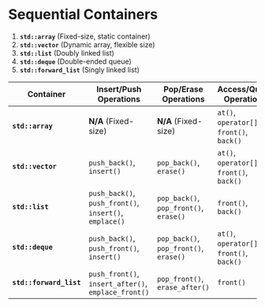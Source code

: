 # Sequential Containers

1. **`std::array`** (Fixed-size, static container)
2. **`std::vector`** (Dynamic array, flexible size)
3. **`std::list`** (Doubly linked list)
4. **`std::deque`** (Double-ended queue)
5. **`std::forward_list`** (Singly linked list)

| **Container**           | **Insert/Push Operations**                             | **Pop/Erase Operations**               | **Access/Query Operations**               | **Resizing Operations**           | **Iterators**                            | **Common Methods**            |
| ----------------------- | ------------------------------------------------------ | -------------------------------------- | ----------------------------------------- | --------------------------------- | ---------------------------------------- | ----------------------------- |
| **`std::array`**        | **N/A** (Fixed-size)                                   | **N/A** (Fixed-size)                   | `at()`, `operator[]`, `front()`, `back()` | **N/A** (Fixed-size)              | `begin()`, `end()`                       | `empty()`, `size()`, `swap()` |
| **`std::vector`**       | `push_back()`, `insert()`                              | `pop_back()`, `erase()`                | `at()`, `operator[]`, `front()`, `back()` | `resize()`, `shrink_to_fit()`     | `begin()`, `end()`, `rbegin()`, `rend()` | `empty()`, `size()`, `swap()` |
| **`std::list`**         | `push_back()`, `push_front()`, `insert()`, `emplace()` | `pop_back()`, `pop_front()`, `erase()` | `front()`, `back()`                       | `resize()`, `clear()`, `remove()` | `begin()`, `end()`, `rbegin()`, `rend()` | `empty()`, `size()`, `swap()` |
| **`std::deque`**        | `push_back()`, `push_front()`, `insert()`              | `pop_back()`, `pop_front()`, `erase()` | `at()`, `operator[]`, `front()`, `back()` | `resize()`, `shrink_to_fit()`     | `begin()`, `end()`, `rbegin()`, `rend()` | `empty()`, `size()`, `swap()` |
| **`std::forward_list`** | `push_front()`, `insert_after()`, `emplace_front()`    | `pop_front()`, `erase_after()`         | `front()`                                 | `resize()`, `clear()`, `remove()` | `begin()`, `end()`                       | `empty()`, `size()`, `swap()` |

